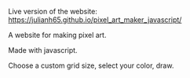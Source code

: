 Live version of the website:
https://julianh65.github.io/pixel_art_maker_javascript/

A website for making pixel art.

Made with javascript.

Choose a custom grid size, select your color, draw.

